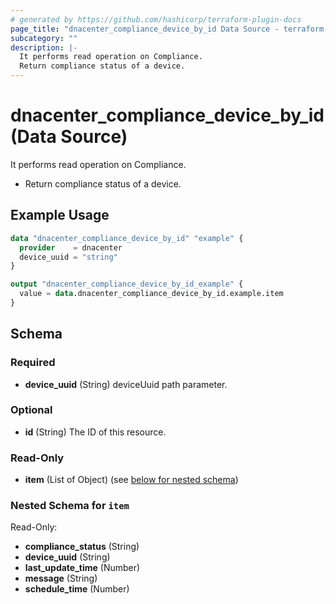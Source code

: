 ```yaml
---
# generated by https://github.com/hashicorp/terraform-plugin-docs
page_title: "dnacenter_compliance_device_by_id Data Source - terraform-provider-dnacenter"
subcategory: ""
description: |-
  It performs read operation on Compliance.
  Return compliance status of a device.
---
```


# dnacenter_compliance_device_by_id (Data Source)

It performs read operation on Compliance.

- Return compliance status of a device.

## Example Usage

```terraform
data "dnacenter_compliance_device_by_id" "example" {
  provider    = dnacenter
  device_uuid = "string"
}

output "dnacenter_compliance_device_by_id_example" {
  value = data.dnacenter_compliance_device_by_id.example.item
}
```

<!-- schema generated by tfplugindocs -->
## Schema

### Required

- **device_uuid** (String) deviceUuid path parameter.

### Optional

- **id** (String) The ID of this resource.

### Read-Only

- **item** (List of Object) (see [below for nested schema](#nestedatt--item))

<a id="nestedatt--item"></a>
### Nested Schema for `item`

Read-Only:

- **compliance_status** (String)
- **device_uuid** (String)
- **last_update_time** (Number)
- **message** (String)
- **schedule_time** (Number)


